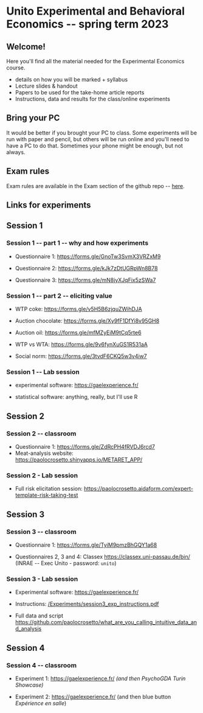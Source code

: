 # Unito Experimental and Behavioral Economics -- spring term 2023

## Welcome!

Here you'll find all the material needed for the Experimental Economics course.

-   details on how you will be marked + syllabus
-   Lecture slides & handout
-   Papers to be used for the take-home article reports
-   Instructions, data and results for the class/online experiments

## Bring your PC

It would be better if you brought your PC to class. Some experiments will be run with paper and pencil, but others will be run online and you'll need to have a PC to do that. Sometimes your phone might be enough, but not always.

## Exam rules

Exam rules are available in the Exam section of the github repo -- [here](Exam/Exam_Rules.pdf).

## Links for experiments

## Session 1

### Session 1 -- part 1 -- why and how experiments

-   Questionnaire 1: <https://forms.gle/GnoTw3SvmX3VRZxM9>

-   Questionnaire 2: <https://forms.gle/kJk7zDtUGRpWn8B78>

-   Questionnaire 3: <https://forms.gle/mN8jyXJqFix5zSWa7>

### Session 1 -- part 2 -- eliciting value

-   WTP coke: <https://forms.gle/v5H5B6zjquZWihDJA>

-   Auction chocolate: <https://forms.gle/Xy9fF1DfYi8v95GH8>

-   Auction oil: <https://forms.gle/mfMZyEiM9tCq5rte6>

-   WTP vs WTA: <https://forms.gle/9v6fynXuGS1R531aA>

-   Social norm: <https://forms.gle/3tvdF6CKQ5w3v4iw7>

### Session 1 -- Lab session

-   experimental software: <https://gaelexperience.fr/>

-   statistical software: anything, really, but I'll use R

## Session 2

### Session 2 -- classroom

-   Questionnaire 1: <https://forms.gle/ZdRcPH4fRVDJ6rcd7>
-   Meat-analysis website: <https://paolocrosetto.shinyapps.io/METARET_APP/>

### Session 2 - Lab session

-   Full risk elicitation session: <https://paolocrosetto.aidaform.com/expert-template-risk-taking-test>

## Session 3

### Session 3 -- classroom

-   Questionnaire 1: <https://forms.gle/TyiM9pmzBhGQY1a68>

-   Questionnaires 2, 3 and 4: Classex <https://classex.uni-passau.de/bin/> (INRAE -- Exec Unito - password: `unito`)

### Session 3 - Lab session

-   Experimental software: <https://gaelexperience.fr/>

-   Instructions: [/Experiments/session3_exp_instructions.pdf](/Experiments/session3_exp_instructions.pdf)

-   Full data and script <https://github.com/paolocrosetto/what_are_you_calling_intuitive_data_and_analysis>

## Session 4

### Session 4 -- classroom

-   Experiment 1: <https://gaelexperience.fr/> *(and then PsychoGDA Turin Showcase)*

-   Experiment 2: <https://gaelexperience.fr/> (and then blue button *Expérience en salle*)
